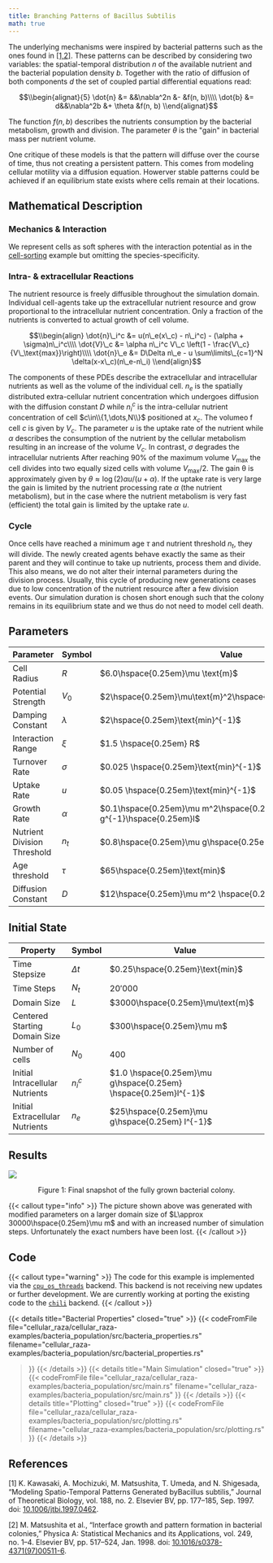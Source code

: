 ```yaml
---
title: Branching Patterns of Bacillus Subtilis
math: true
---
```


The underlying mechanisms were inspired by bacterial patterns such as the ones found in
[\[1,2\]](#references).
These patterns can be described by considering two variables: the spatial-temporal distribution $n$
of the available nutrient and the bacterial population density $b$.
Together with the ratio of diffusion of both components $d$ the set of coupled partial differential
equations read:

$$\\begin{alignat}{5}
    \dot{n} &= &&\nabla^2n &- &f(n, b)\\\\
    \dot{b} &= d&&\nabla^2b &+ \theta &f(n, b)
\\end{alignat}$$

The function $f(n,b)$ describes the nutrients consumption by the bacterial metabolism, growth and
division.
The parameter $\theta$ is the "gain" in bacterial mass per nutrient volume.

One critique of these models is that the pattern will diffuse over the course of time, thus not
creating a persistent pattern.
This comes from modeling cellular motility via a diffusion equation.
Howerver stable patterns could be achieved if an equilibrium state exists where cells remain at
their locations.

## Mathematical Description
### Mechanics & Interaction

We represent cells as soft spheres with the interaction potential as in the
[cell-sorting](/showcase/cell-sorting) example but omitting the species-specificity.

### Intra- & extracellular Reactions

The nutrient resource is freely diffusible throughout the simulation domain.
Individual cell-agents take up the extracellular nutrient resource and grow proportional to the
intracellular nutrient concentration.
Only a fraction of the nutrients is converted to actual growth of cell volume.

$$\\begin{align}
    \dot{n}\_i^c &= u(n\_e(x\_c) - n\_i^c) - (\alpha + \sigma)n\_i^c\\\\
    \dot{V}\_c &= \alpha n\_i^c V\_c \left(1 - \frac{V\_c}{V\_\text{max}}\right)\\\\
    \dot{n}\_e &= D\Delta n\_e - u \sum\limits\_{c=1}^N \delta(x-x\_c)(n\_e-n\_i)
\\end{align}$$

The components of these PDEs describe the extracellular and intracellular nutrients as well as the
volume of the individual cell.
$n_e$ is the spatially distributed extra-cellular nutrient concentration which undergoes diffusion
with the diffusion constant $D$ while $n^c_i$ is the intra-cellular nutrient concentration of cell 
$c\in\\{1,\dots,N\\}$ positioned at $x_c$.
The volumeo f cell $c$ is given by $V_c$.
The parameter $u$ is the uptake rate of the nutrient while $\alpha$ describes the consumption of the
nutrient by the cellular metabolism resulting in an increase of the volume $V_c$.
In contrast, $\sigma$ degrades the intracellular nutrients 
After reaching $90\%$ of the maximum volume $V_\text{max}$ the cell divides into two equally sized cells with volume $V_\text{max}/2$.
The gain θ is approximately given by $\theta\approx \log(2) \alpha u/ (u + \alpha)$.
If the uptake rate is very large the gain is limited by
the nutrient processing rate $\alpha$ (the nutrient metabolism), but in the case where the nutrient
metabolism is very fast (efficient) the total gain is limited by the uptake rate $u$.

### Cycle

Once cells have reached a minimum age $\tau$ and nutrient threshold $n_t$, they will divide.
The newly created agents behave exactly the same as their parent and they will continue to take up
nutrients, process them and divide.
This also means, we do not alter their internal parameters during the division process.
Usually, this cycle of producing new generations ceases due to low concentration of the nutrient
resource after a few division events.
Our simulation duration is chosen short enough such that the colony remains in its equilibrium
state and we thus do not need to model cell death.

## Parameters

| Parameter | Symbol | Value |
| --- | --- | --- |
| Cell Radius | $R$ | $6.0\hspace{0.25em}\mu \text{m}$ |
| Potential Strength | $V_0$ | $2\hspace{0.25em}\mu\text{m}^2\hspace{0.25em}\text{min}^{-2}$ |
| Damping Constant | $\lambda$ | $2\hspace{0.25em}\text{min}^{-1}$ |
| Interaction Range | $\xi$ | $1.5 \hspace{0.25em} R$ |
| Turnover Rate | $\sigma$ | $0.025 \hspace{0.25em}\text{min}^{-1}$ |
| Uptake Rate | $u$ | $0.05 \hspace{0.25em}\text{min}^{-1}$ |
| Growth Rate | $\alpha$ | $0.1\hspace{0.25em}\mu m^2\hspace{0.25em}\mu g^{-1}\hspace{0.25em}l$ |
| Nutrient Division Threshold | $n_t$ | $0.8\hspace{0.25em}\mu g\hspace{0.25em} l^{-1}$ |
| Age threshold | $\tau$ | $65\hspace{0.25em}\text{min}$ |
| Diffusion Constant | $D$ | $12\hspace{0.25em}\mu m^2 \hspace{0.25em}\text{min}^{-1}$ |

## Initial State

| Property | Symbol | Value |
| --- | --- | --- |
| Time Stepsize | $\Delta t$ | $0.25\hspace{0.25em}\text{min}$ |
| Time Steps | $N_t$ | $20'000$ |
| Domain Size | $L$ | $3000\hspace{0.25em}\mu\text{m}$ |
| Centered Starting Domain Size | $L_0$ | $300\hspace{0.25em}\mu m$ |
| Number of cells | $N_0$ | $400$ |
| Initial Intracellular Nutrients | $n_i^c$ | $1.0 \hspace{0.25em}\mu g\hspace{0.25em} \hspace{0.25em}l^{-1}$ |
| Initial Extracellular Nutrients | $n_e$ | $25\hspace{0.25em}\mu g\hspace{0.25em} l^{-1}$ |

## Results

![](/showcase/bacterial-branching/bacteria_cells_at_iter_0000088000.png)
<br>
<div style="text-align: center;">
    Figure 1: Final snapshot of the fully grown bacterial colony.
</div>

{{< callout type="info" >}}
The picture shown above was generated with modified parameters on a larger domain size of
$L\approx 30000\hspace{0.25em}\mu m$ and with an increased number of simulation steps.
Unfortunately the exact numbers have been lost.
{{< /callout >}}

## Code

{{< callout type="warning" >}}
The code for this example is implemented via the
[`cpu_os_threads`](/internals/backends/cpu-os-threads) backend.
This backend is not receiving new updates or further development.
We are currently working at porting the existing code to the [`chili`](/internals/backends/chili)
backend.
{{< /callout >}}

{{< details title="Bacterial Properties" closed="true" >}}
{{< codeFromFile
    file="cellular_raza/cellular_raza-examples/bacteria_population/src/bacteria_properties.rs"
    filename="cellular_raza-examples/bacteria_population/src/bacterial_properties.rs"
>}}
{{< /details >}}
{{< details title="Main Simulation" closed="true" >}}
{{< codeFromFile
    file="cellular_raza/cellular_raza-examples/bacteria_population/src/main.rs"
    filename="cellular_raza-examples/bacteria_population/src/main.rs"
>}}
{{< /details >}}
{{< details title="Plotting" closed="true" >}}
{{< codeFromFile
    file="cellular_raza/cellular_raza-examples/bacteria_population/src/plotting.rs"
    filename="cellular_raza-examples/bacteria_population/src/plotting.rs"
>}}
{{< /details >}}

## References

[1]
K. Kawasaki, A. Mochizuki, M. Matsushita, T. Umeda, and N. Shigesada,
“Modeling Spatio-Temporal Patterns Generated byBacillus subtilis,”
Journal of Theoretical Biology, vol. 188, no. 2.
Elsevier BV, pp. 177–185, Sep. 1997.
doi: [10.1006/jtbi.1997.0462](https://doi.org/10.1006/jtbi.1997.0462).

[2]
M. Matsushita et al.,
“Interface growth and pattern formation in bacterial colonies,”
Physica A: Statistical Mechanics and its Applications, vol. 249, no. 1–4.
Elsevier BV, pp. 517–524, Jan. 1998.
doi: [10.1016/s0378-4371(97)00511-6](https://doi.org/10.1016/S0378-4371(97)00511-6).

